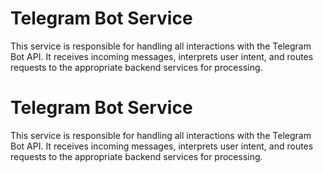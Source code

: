 # Telegram Bot Service

This service is responsible for handling all interactions with the Telegram Bot API. It receives incoming messages, interprets user intent, and routes requests to the appropriate backend services for processing.

# Telegram Bot Service

This service is responsible for handling all interactions with the Telegram Bot API. It receives incoming messages, interprets user intent, and routes requests to the appropriate backend services for processing.